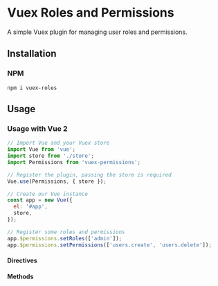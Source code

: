 # Vuex Roles and Permissions

A simple Vuex plugin for managing user roles and permissions.

## Installation
### NPM
`npm i vuex-roles`

## Usage
### Usage with Vue 2
```js
// Import Vue and your Vuex store
import Vue from 'vue'; 
import store from './store';
import Permissions from 'vuex-permissions';

// Register the plugin, passing the store is required
Vue.use(Permissions, { store });

// Create our Vue instance
const app = new Vue({
  el: '#app',
  store,
});

// Register some roles and permissions
app.$permissions.setRoles(['admin']);
app.$permissions.setPermissions(['users.create', 'users.delete']);
```

#### Directives

#### Methods
